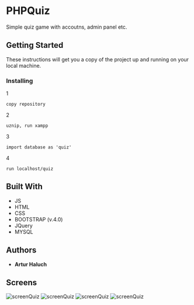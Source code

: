 
# PHPQuiz

Simple quiz game with accoutns, admin panel etc.

## Getting Started

These instructions will get you a copy of the project up and running on your local machine.

### Installing

1
```
copy repository
```
2
```
uznip, run xampp
```
3
```
import database as 'quiz'
```
4
```
run localhost/quiz
```

## Built With

* JS
* HTML
* CSS
* BOOTSTRAP (v.4.0)
* JQuery
* MYSQL

## Authors

* **Artur Haluch** 

## Screens
![screenQuiz](./screenQuiz.PNG)
![screenQuiz](./screenQuiz2.PNG)
![screenQuiz](./screenQuiz3.PNG)
![screenQuiz](./screenQuiz4.PNG)
